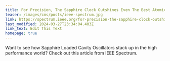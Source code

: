 ```yaml
---
title: For Precision, The Sapphire Clock Outshines Even The Best Atomic Clocks
teaser: /images/cms/posts/ieee-spectrum.jpg
link: https://spectrum.ieee.org/for-precision-the-sapphire-clock-outshines-even-the-best-atomic-clocks
last_modified: 2024-03-27T23:34:04.403Z
link_text: Edit This Text
homepage: true
---
```


Want to see how Sapphire Loaded Cavity Oscillators stack up in the high performance world? Check out this article from IEEE Spectrum.
